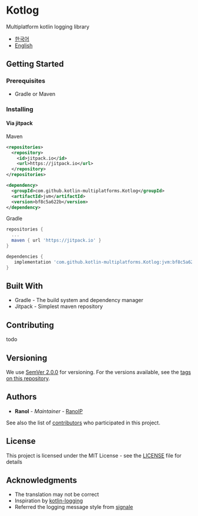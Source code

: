 # Kotlog

Multiplatform kotlin logging library

 * [한국어](https://github.com/kotlin-multiplatforms/Kotlog/blob/master/README.ko.md)
 * [English](https://github.com/kotlin-multiplatforms/Kotlog/blob/master/README.md)

## Getting Started

### Prerequisites
 * Gradle or Maven

### Installing

#### Via jitpack

Maven

```xml
<repositories>
  <repository>
    <id>jitpack.io</id>
    <url>https://jitpack.io</url>
  </repository>
</repositories>

<dependency>
  <groupId>com.github.kotlin-multiplatforms.Kotlog</groupId>
  <artifactId>jvm</artifactId>
  <version>bf8c5a622b</version>
</dependency>
```

Gradle

```gradle
repositories {
  ...
  maven { url 'https://jitpack.io' }
}

dependencies {
   implementation 'com.github.kotlin-multiplatforms.Kotlog:jvm:bf8c5a622b'
}
```

## Built With

 * Gradle - The build system and dependency manager
 * Jitpack - Simplest maven repository

## Contributing

todo

## Versioning

We use [SemVer 2.0.0](https://semver.org/) for versioning. For the versions available, see the [tags on this repository](https://github.com/kotlin-multiplatforms/Kotlog/tags).

## Authors

 * **Ranol** - *Maintainer* - [RanolP](https://github.com/RanolP)

See also the list of [contributors](https://github.com/kotlin-multiplatforms/Kotlog/contributors) who participated in this project.

## License

This project is licensed under the MIT License - see the [LICENSE](https://github.com/kotlin-multiplatforms/Kotlog/blob/master/LICENSE) file for details

## Acknowledgments

 * The translation may not be correct
 * Inspiration by [kotlin-logging](https://github.com/MicroUtils/kotlin-logging)
 * Referred the logging message style from [signale](https://github.com/klauscfhq/signale)
